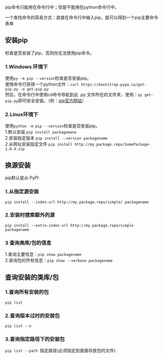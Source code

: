 pip命令只能用在命令行中；但是不能用在python命令行中。

一个查找命令的简易方式：直接在命令行中输入pip，就可以得到一个pip主要命令表单

## 安装pip

检查是否安装了pip，否则你无法使用pip命令。  
### 1.Windows 环境下
使用```py -m pip --version```检查是否安装pip。  
使用命令行获得一个python文件：```curl https://bootstrap.pypa.io/get-pip.py -o get-pip.py```  
然后，在命令行中使用cd命令导航到此 .py 文件所在的文件夹，使用：```py get-pip.py```即可安全安装。（附：[pip官方网站](https://pip.pypa.io/en/stable/#)）  

### 2.Linux环境下
使用```python -m pip --version```检查是否安装pip。  
1.默认安装
```pip install packagemane```  
2.安装指定版本
```pip install --version packagename```   
2.从网址安装指定文件
```pip install http://my.package.repo/SomePackage-1.0.4.zip```   

## 换源安装

pip默认是从 PyPI
### 1.从指定源安装
```pip install --index-url http://my.package.repo/simple/ packagename```  
### 2.安装时搜索额外的源
```pip install --extra-index-url http://my.package.repo/simple packagename```  

### 3 查询类库/包的信息

1.查询主要信息：```pip show packagename```  
2.查询包的所有信息：```pip show --verbose packagename```  

## 查询安装的类库/包

### 1.查询所有安装的包
```pip list```  
### 2.查询版本过时的安装包
```pip list --o```  
### 3.查询指定路径下的安装包
```pip list --path ```指定路径(必须指定到直接存放包的文件)


